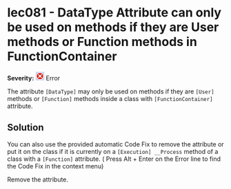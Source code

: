# Iec081 - DataType Attribute can only be used on methods if they are User methods or Function methods in FunctionContainer

**Severity:** ![Error](../images/Error.png) Error

The attribute `[DataType]` may only be used on methods if they are `[User]` methods or `[Function]` methods inside a class with `[FunctionContainer]` attribute.


## Solution

You can also use the provided automatic Code Fix to remove the attribute or put it on the class if it is currently on a `[Execution] __Process` method of a class with a `[Function]` attribute. ( Press Alt + Enter on the Error line to find the Code Fix in the context menu) 


Remove the attribute.